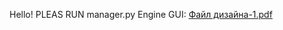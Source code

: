 Hello! PLEAS RUN manager.py
Engine GUI: [Файл дизайна-1.pdf](https://github.com/user-attachments/files/17789071/-1.pdf)
